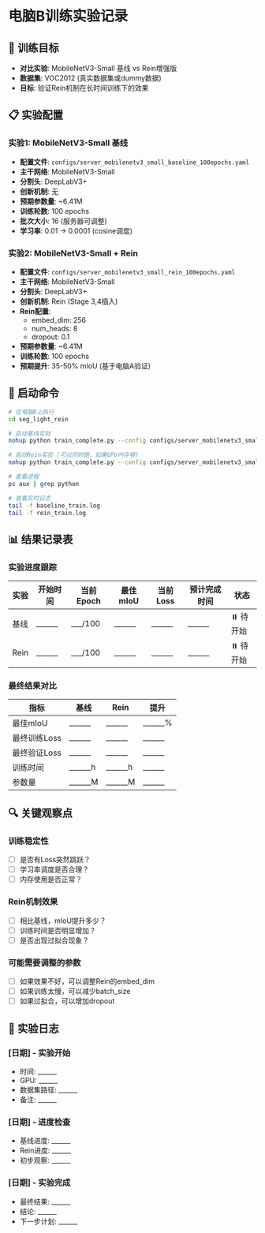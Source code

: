 # 电脑B训练实验记录

## 🎯 训练目标
- **对比实验**: MobileNetV3-Small 基线 vs Rein增强版
- **数据集**: VOC2012 (真实数据集或dummy数据)
- **目标**: 验证Rein机制在长时间训练下的效果

## 📋 实验配置

### 实验1: MobileNetV3-Small 基线
- **配置文件**: `configs/server_mobilenetv3_small_baseline_100epochs.yaml`
- **主干网络**: MobileNetV3-Small
- **分割头**: DeepLabV3+
- **创新机制**: 无
- **预期参数量**: ~6.41M
- **训练轮数**: 100 epochs
- **批次大小**: 16 (服务器可调整)
- **学习率**: 0.01 → 0.0001 (cosine调度)

### 实验2: MobileNetV3-Small + Rein
- **配置文件**: `configs/server_mobilenetv3_small_rein_100epochs.yaml`
- **主干网络**: MobileNetV3-Small
- **分割头**: DeepLabV3+
- **创新机制**: Rein (Stage 3,4插入)
- **Rein配置**:
  - embed_dim: 256
  - num_heads: 8
  - dropout: 0.1
- **预期参数量**: ~6.41M
- **训练轮数**: 100 epochs
- **预期提升**: 35-50% mIoU (基于电脑A验证)

## 🚀 启动命令

```bash
# 在电脑B上执行
cd seg_light_rein

# 启动基线实验
nohup python train_complete.py --config configs/server_mobilenetv3_small_baseline_100epochs.yaml > baseline_train.log 2>&1 &

# 启动Rein实验 (可以同时跑，如果GPU内存够)
nohup python train_complete.py --config configs/server_mobilenetv3_small_rein_100epochs.yaml > rein_train.log 2>&1 &

# 查看进程
ps aux | grep python

# 查看实时日志
tail -f baseline_train.log
tail -f rein_train.log
```

## 📊 结果记录表

### 实验进度跟踪
| 实验 | 开始时间 | 当前Epoch | 最佳mIoU | 当前Loss | 预计完成时间 | 状态     |
| ---- | -------- | --------- | -------- | -------- | ------------ | -------- |
| 基线 | ______   | ___/100   | ______   | ______   | ______       | ⏸️ 待开始 |
| Rein | ______   | ___/100   | ______   | ______   | ______       | ⏸️ 待开始 |

### 最终结果对比
| 指标         | 基线    | Rein    | 提升    |
| ------------ | ------- | ------- | ------- |
| 最佳mIoU     | ______  | ______  | ______% |
| 最终训练Loss | ______  | ______  | ______  |
| 最终验证Loss | ______  | ______  | ______  |
| 训练时间     | ______h | ______h | ______  |
| 参数量       | ______M | ______M | ______  |

## 🔍 关键观察点

### 训练稳定性
- [ ] 是否有Loss突然跳跃？
- [ ] 学习率调度是否合理？
- [ ] 内存使用是否正常？

### Rein机制效果
- [ ] 相比基线，mIoU提升多少？
- [ ] 训练时间是否明显增加？
- [ ] 是否出现过拟合现象？

### 可能需要调整的参数
- [ ] 如果效果不好，可以调整Rein的embed_dim
- [ ] 如果训练太慢，可以减少batch_size
- [ ] 如果过拟合，可以增加dropout

## 📝 实验日志

### [日期] - 实验开始
- 时间: ______
- GPU: ______
- 数据集路径: ______
- 备注: ______

### [日期] - 进度检查
- 基线进度: ______
- Rein进度: ______
- 初步观察: ______

### [日期] - 实验完成
- 最终结果: ______
- 结论: ______
- 下一步计划: ______
